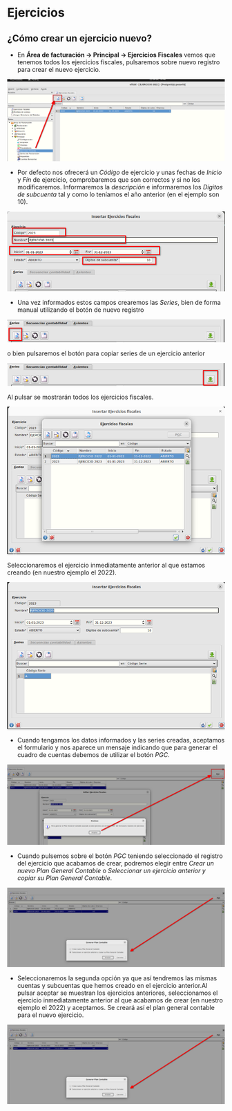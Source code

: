 # Ejercicios

## ¿Cómo crear un ejercicio nuevo?

* En **Área de facturación -> Principal -> Ejercicios Fiscales** vemos que tenemos todos los ejercicios fiscales, pulsaremos sobre nuevo registro para crear el nuevo ejercicio.

![Ejercicios fiscales](./img/crearejercicio1.png)

* Por defecto nos ofrecerá un *Código* de ejercicio y unas fechas de *Inicio* y *Fín* de ejercicio, comprobaremos que son correctos y si no los modificaremos.
Informaremos la *descripción* e informaremos los *Dígitos de subcuenta* tal y como lo teníamos el año anterior (en el ejemplo son 10).

![Ejercicios fiscales](./img/crearejercicio2.png)

* Una vez informados estos campos crearemos las *Series*, bien de forma manual utilizando el botón de nuevo registro 

![Ejercicios fiscales](./img/crearejercicio3.png)

o bien pulsaremos el botón para copiar series de un ejercicio anterior

![Ejercicios fiscales](./img/crearejercicio4.png)

Al pulsar se mostrarán todos los ejercicios fiscales.

![Ejercicios fiscales](./img/crearejercicio5.png)

Seleccionaremos el ejercicio inmediatamente anterior al que estamos creando (en nuestro ejemplo el 2022).

![Ejercicios fiscales](./img/crearejercicio6.png)

* Cuando tengamos los datos informados y las series creadas, aceptamos el formulario y nos aparece un mensaje indicando que para generar el cuadro de cuentas debemos de utilizar el botón *PGC*.

![Ejercicios fiscales](./img/crearejercicio7.png)

* Cuando pulsemos sobre el botón *PGC* teniendo seleccionado el registro del ejercicio que acabamos de crear, podremos elegir entre *Crear un nuevo Plan General Contable* o *Seleccionar un ejercicio anterior y copiar su Plan General Contable*.

![Ejercicios fiscales](./img/crearejercicio8.png)

* Seleccionaremos la segunda opción ya que así tendremos las mismas cuentas y subcuentas que hemos creado en el ejercicio anterior.Al pulsar aceptar se muestran los ejercicios anteriores, seleccionamos el ejercicio inmediatamente anterior al que acabamos de crear (en nuestro ejemplo el 2022) y aceptamos. Se creará así el plan general contable para el nuevo ejercicio.

![Ejercicios fiscales](./img/crearejercicio8.png)
